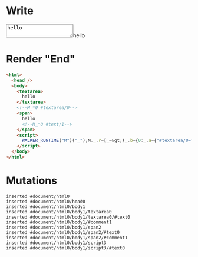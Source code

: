 # Write
  <textarea>hello</textarea><!--M_*0 #textarea/0--><span>hello<!--M_*0 #text/1--></span><script>WALKER_RUNTIME("M")("_");M._.r=[_=>(_.b={0:_.a={"#textarea/0=":2}},_.a["#textarea/0;"]=_._["packages/translator-tags/src/__tests__/fixtures/controllable-textarea-value/template.marko_0/valueChange"](_.a),_.b),0,"packages/translator-tags/src/__tests__/fixtures/controllable-textarea-value/template.marko_0",0];M._.w()</script>


# Render "End"
```html
<html>
  <head />
  <body>
    <textarea>
      hello
    </textarea>
    <!--M_*0 #textarea/0-->
    <span>
      hello
      <!--M_*0 #text/1-->
    </span>
    <script>
      WALKER_RUNTIME("M")("_");M._.r=[_=&gt;(_.b={0:_.a={"#textarea/0=":2}},_.a["#textarea/0;"]=_._["packages/translator-tags/src/__tests__/fixtures/controllable-textarea-value/template.marko_0/valueChange"](_.a),_.b),0,"packages/translator-tags/src/__tests__/fixtures/controllable-textarea-value/template.marko_0",0];M._.w()
    </script>
  </body>
</html>
```

# Mutations
```
inserted #document/html0
inserted #document/html0/head0
inserted #document/html0/body1
inserted #document/html0/body1/textarea0
inserted #document/html0/body1/textarea0/#text0
inserted #document/html0/body1/#comment1
inserted #document/html0/body1/span2
inserted #document/html0/body1/span2/#text0
inserted #document/html0/body1/span2/#comment1
inserted #document/html0/body1/script3
inserted #document/html0/body1/script3/#text0
```